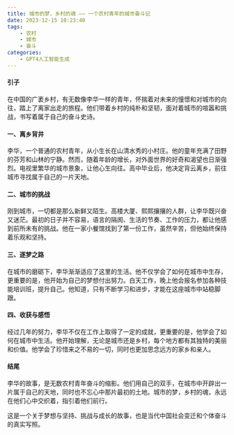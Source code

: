 ```yaml
---
title: 城市的梦，乡村的魂 —— 一个农村青年的城市奋斗记
date: 2023-12-15 10:23:40
tags:
    - 农村
    - 城市
    - 奋斗
categories: 
    - GPT4人工智能生成
---
```


#### 引子
在中国的广袤乡村，有无数像李华一样的青年，怀揣着对未来的憧憬和对城市的向往，踏上了离家出走的旅程。他们带着乡村的纯朴和坚韧，面对着城市的喧嚣和挑战，书写着属于自己的奋斗史诗。

#### 一、离乡背井
李华，一个普通的农村青年，从小生长在山清水秀的小村庄。他的童年充满了田野的芬芳和山林的宁静。然而，随着年龄的增长，对外面世界的好奇和渴望也日渐强烈。电视里繁华的城市景象，让他心生向往。高中毕业后，他决定背云离乡，前往城市寻找属于自己的一片天地。

#### 二、城市的挑战
刚到城市，一切都是那么新鲜又陌生。高楼大厦、熙熙攘攘的人群，让李华既兴奋又迷茫。最初的日子并不容易，语言的隔阂、生活的节奏、工作的压力，都让他感到前所未有的挑战。他在一家小餐馆找到了第一份工作，虽然辛苦，但他始终保持着乐观和坚持。

#### 三、逐梦之路
在城市的磨砺下，李华渐渐适应了这里的生活。他不仅学会了如何在城市中生存，更重要的是，他开始为自己的梦想付出努力。白天工作，晚上他会报名参加各种技能培训班，提升自己。他知道，只有不断学习和进步，才能在这座城市中站稳脚跟。

#### 四、收获与感悟
经过几年的努力，李华不仅在工作上取得了一定的成就，更重要的是，他学会了如何在城市中生活。他开始理解，无论是城市还是乡村，每个地方都有其独特的美丽和价值。他学会了珍惜来之不易的一切，同时也更加思念远方的家乡和亲人。

#### 结尾
李华的故事，是无数农村青年奋斗的缩影。他们用自己的双手，在城市中开辟出一片属于自己的天地，同时也不忘心中那片最初的土地。城市的梦，乡村的魂，永远在他们心中交织着，指引着他们前行。

这是一个关于梦想与坚持、挑战与成长的故事，也是当代中国社会变迁和个体奋斗的真实写照。